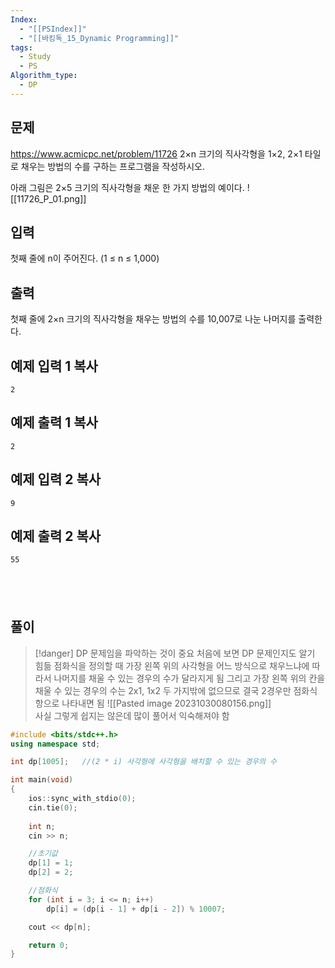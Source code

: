 ```yaml
---
Index:
  - "[[PSIndex]]"
  - "[[바킹독_15_Dynamic Programming]]"
tags:
  - Study
  - PS
Algorithm_type:
  - DP
---
```


## 문제
https://www.acmicpc.net/problem/11726
2×n 크기의 직사각형을 1×2, 2×1 타일로 채우는 방법의 수를 구하는 프로그램을 작성하시오.

아래 그림은 2×5 크기의 직사각형을 채운 한 가지 방법의 예이다.
![[11726_P_01.png]]

## 입력

첫째 줄에 n이 주어진다. (1 ≤ n ≤ 1,000)

## 출력

첫째 줄에 2×n 크기의 직사각형을 채우는 방법의 수를 10,007로 나눈 나머지를 출력한다.

## 예제 입력 1 복사

```
2
```

## 예제 출력 1 복사

```
2
```

## 예제 입력 2 복사

```
9
```

## 예제 출력 2 복사

```
55
```
   
---
## 풀이
> [!danger] DP 문제임을 파악하는 것이 중요
> 처음에 보면 DP 문제인지도 알기 힘듦
> 점화식을 정의할 때 가장 왼쪽 위의 사각형을 어느 방식으로 채우느냐에 따라서 나머지를 채울 수 있는 경우의 수가 달라지게 됨
> 그리고 가장 왼쪽 위의 칸을 채울 수 있는 경우의 수는 2x1, 1x2 두 가지밖에 없으므로
> 결국 2경우만 점화식 항으로 나타내면 됨
> ![[Pasted image 20231030080156.png]]
></br>
>사실 그렇게 쉽지는 않은데 많이 풀어서 익숙해져야 함

```cpp
#include <bits/stdc++.h>
using namespace std;

int dp[1005];   //(2 * i) 사각형에 사각형을 배치할 수 있는 경우의 수

int main(void) 
{
    ios::sync_with_stdio(0);
    cin.tie(0);
    
    int n;
    cin >> n;

    //초기값
    dp[1] = 1;
    dp[2] = 2;

    //점화식
    for (int i = 3; i <= n; i++)
        dp[i] = (dp[i - 1] + dp[i - 2]) % 10007;

    cout << dp[n];

    return 0;
}
```